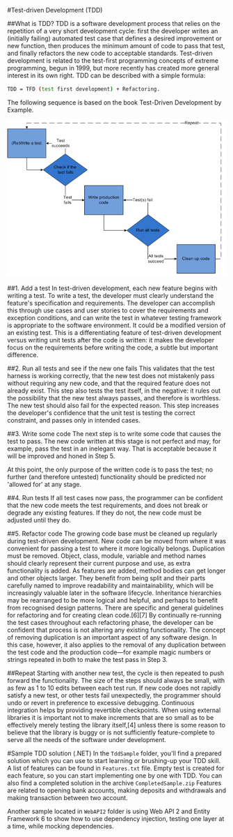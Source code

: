 #Test-driven Development (TDD)

##What is TDD?
TDD is a software development process that relies on the repetition of a very short development cycle: first the developer writes an (initially failing) automated test case that defines a desired improvement or new function, then produces the minimum amount of code to pass that test, and finally refactors the new code to acceptable standards.
Test-driven development is related to the test-first programming concepts of extreme programming, begun in 1999, but more recently has created more general interest in its own right.
TDD can be described with a simple formula:

```sh
TDD = TFD (test first development) + Refactoring.
```

The following sequence is based on the book Test-Driven Development by Example.

![Images](TDD.png)

##1. Add a test
In test-driven development, each new feature begins with writing a test. To write a test, the developer must clearly understand the feature's specification and requirements. The developer can accomplish this through use cases and user stories to cover the requirements and exception conditions, and can write the test in whatever testing framework is appropriate to the software environment. It could be a modified version of an existing test. This is a differentiating feature of test-driven development versus writing unit tests after the code is written: it makes the developer focus on the requirements before writing the code, a subtle but important difference.

##2. Run all tests and see if the new one fails
This validates that the test harness is working correctly, that the new test does not mistakenly pass without requiring any new code, and that the required feature does not already exist. This step also tests the test itself, in the negative: it rules out the possibility that the new test always passes, and therefore is worthless. The new test should also fail for the expected reason. This step increases the developer's confidence that the unit test is testing the correct constraint, and passes only in intended cases.

##3. Write some code
The next step is to write some code that causes the test to pass. The new code written at this stage is not perfect and may, for example, pass the test in an inelegant way. That is acceptable because it will be improved and honed in Step 5.

At this point, the only purpose of the written code is to pass the test; no further (and therefore untested) functionality should be predicted nor 'allowed for' at any stage.

##4. Run tests
If all test cases now pass, the programmer can be confident that the new code meets the test requirements, and does not break or degrade any existing features. If they do not, the new code must be adjusted until they do.

##5. Refactor code
The growing code base must be cleaned up regularly during test-driven development. New code can be moved from where it was convenient for passing a test to where it more logically belongs. Duplication must be removed. Object, class, module, variable and method names should clearly represent their current purpose and use, as extra functionality is added. As features are added, method bodies can get longer and other objects larger. They benefit from being split and their parts carefully named to improve readability and maintainability, which will be increasingly valuable later in the software lifecycle. Inheritance hierarchies may be rearranged to be more logical and helpful, and perhaps to benefit from recognised design patterns. There are specific and general guidelines for refactoring and for creating clean code.[6][7] By continually re-running the test cases throughout each refactoring phase, the developer can be confident that process is not altering any existing functionality.
The concept of removing duplication is an important aspect of any software design. In this case, however, it also applies to the removal of any duplication between the test code and the production code—for example magic numbers or strings repeated in both to make the test pass in Step 3.

##Repeat
Starting with another new test, the cycle is then repeated to push forward the functionality. The size of the steps should always be small, with as few as 1 to 10 edits between each test run. If new code does not rapidly satisfy a new test, or other tests fail unexpectedly, the programmer should undo or revert in preference to excessive debugging. Continuous integration helps by providing revertible checkpoints. When using external libraries it is important not to make increments that are so small as to be effectively merely testing the library itself,[4] unless there is some reason to believe that the library is buggy or is not sufficiently feature-complete to serve all the needs of the software under development.

#Sample TDD solution (.NET)
In the ```TddSample``` folder, you'll find a prepared solution which you can use to start learning or brushing-up your TDD skill. A list of features can be found in ```Features.txt``` file. Empty test is created for each feature, so you can start implementing one by one with TDD.
You can also find a completed solution in the archive ```CompletedSample.zip```
Features are related to opening bank accounts, making deposits and withdrawals and making transaction between two account.

Another sample located in ```WebAPI2``` folder is using Web API 2 and Entity Framework 6 to show how to use dependency injection, testing one layer at a time, while mocking dependencies.